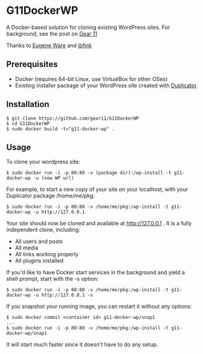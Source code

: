 G11DockerWP
===========

A Docker-based solution for cloning existing WordPress sites.  For background, see the post on [Gear 11](http://gear11.com/2014/01/wordpress-docker/)

Thanks to [Eugene Ware](https://github.com/eugeneware/docker-wordpress-nginx)
and [jbfink](https://github.com/jbfink/docker-wordpress)

## Prerequisites
* Docker (requires 64-bit Linux, use VirtualBox for other OSes)
* Existing installer package of your WordPress site created with [Duplicator](http://wordpress.org/plugins/duplicator/)

## Installation

```
$ git clone https://github.com/gear11/G11DockerWP
$ cd G11DockerWP
$ sudo docker build -t="g11-docker-wp" .
```

## Usage

To clone your wordpress site:
```
$ sudo docker run -i -p 80:80 -v (package dir):/wp-install -t g11-docker-wp -u (new WP url)
 ```
 For example, to start a new copy of your site on your localhost, with
 your Duplicator package /home/me/pkg:
 ```
$ sudo docker run -i -p 80:80 -v /home/me/pkg:/wp-install -t g11-docker-wp -u http://127.0.0.1
 ```
 
 Your site should now be cloned and available at http://127.0.0.1 .
 It is a fully independent clone, including:
 * All users and posts
 * All media
 * All links working properly
 * All plugins installed
 
If you'd like to have Docker start services in the background and yield a shell prompt,
start with the -s option:
 ```
$ sudo docker run -i -p 80:80 -v /home/me/pkg:/wp-install -t g11-docker-wp -u http://127.0.0.1 -s
 ```
If you snapshot your running image, you can restart it without any options:
 ```
$ sudo docker commit <container id> g11-docker-wp/snap1
...
$ sudo docker run -i -p 80:80 -v /home/me/pkg:/wp-install -t g11-docker-wp/snap1
 ```
 It will start much faster since it doesn't have to do any setup.
